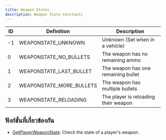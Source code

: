 ```yaml
---
title: Weapon States
description: Weapon State Constants
---
```


| ID  | Definition               | Description                          |
| --- | ------------------------ | ------------------------------------ |
| -1  | WEAPONSTATE_UNKNOWN      | Unknown (Set when in a vehicle)      |
| 0   | WEAPONSTATE_NO_BULLETS   | The weapon has no remaining ammo     |
| 1   | WEAPONSTATE_LAST_BULLET  | The weapon has one remaining bullet  |
| 2   | WEAPONSTATE_MORE_BULLETS | The weapon has multiple bullets      |
| 3   | WEAPONSTATE_RELOADING    | The player is reloading their weapon |

## ฟังก์ชั่นที่เกี่ยวข้องกัน

- [GetPlayerWeaponState](../functions/GetPlayerWeaponState): Check the state of
  a player's weapon.
